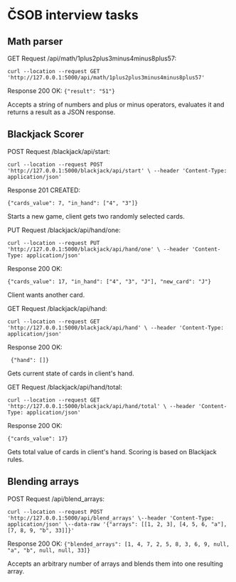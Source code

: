 # ČSOB interview tasks


## Math parser

GET Request /api/math/1plus2plus3minus4minus8plus57:

    curl --location --request GET 'http://127.0.0.1:5000/api/math/1plus2plus3minus4minus8plus57'
Response 200 OK:
 `{"result": "51"}`

Accepts a string of numbers and plus or minus operators, evaluates it and returns a result as a JSON response.

## Blackjack Scorer

POST Request /blackjack/api/start:

    curl --location --request POST 'http://127.0.0.1:5000/blackjack/api/start' \ --header 'Content-Type: application/json'
    
Response 201 CREATED:

    {"cards_value": 7, "in_hand": ["4", "3"]}
    
Starts a new game, client gets two randomly selected cards.

  
PUT Request /blackjack/api/hand/one:

    curl --location --request PUT 'http://127.0.0.1:5000/blackjack/api/hand/one' \ --header 'Content-Type: application/json'

Response 200 OK:

    {"cards_value": 17, "in_hand": ["4", "3", "J"], "new_card": "J"}
    
Client wants another card.


GET Request /blackjack/api/hand:

    curl --location --request GET 'http://127.0.0.1:5000/blackjack/api/hand' \ --header 'Content-Type: application/json'
Response 200 OK:

     {"hand": []}
     
 Gets current state of cards in client's hand.
 

GET Request /blackjack/api/hand/total:

    curl --location --request GET 'http://127.0.0.1:5000/blackjack/api/hand/total' \ --header 'Content-Type: application/json'
Response 200 OK:

    {"cards_value": 17}
    
Gets total value of cards in client's hand. Scoring is based on Blackjack rules.

## Blending arrays

POST Request /api/blend_arrays:

    curl --location --request POST 'http://127.0.0.1:5000/api/blend_arrays' \--header 'Content-Type: application/json' \--data-raw '{"arrays": [[1, 2, 3], [4, 5, 6, "a"], [7, 8, 9, "b", 33]]}'
Response 200 OK:
 `{"blended_arrays": [1, 4, 7, 2, 5, 8, 3, 6, 9, null, "a", "b", null, null, 33]}`

Accepts an arbitrary number of arrays and blends them into one resulting array.
